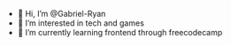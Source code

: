 - 👋 Hi, I’m @Gabriel-Ryan
- 👀 I’m interested in tech and games
- 🌱 I’m currently learning frontend through freecodecamp

<!---
Gabriel-Ryan/Gabriel-Ryan is a ✨ special ✨ repository because its `README.md` (this file) appears on your GitHub profile.
You can click the Preview link to take a look at your changes.
--->
